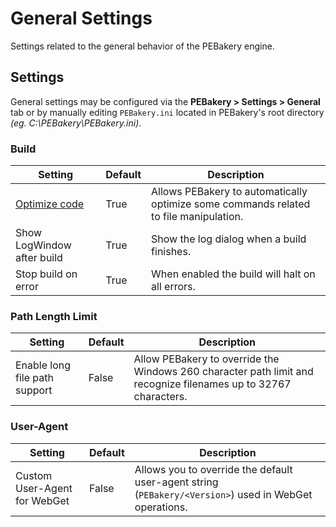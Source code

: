 # General Settings

Settings related to the general behavior of the PEBakery engine.

## Settings

General settings may be configured via the **PEBakery > Settings > General** tab or by manually editing `PEBakery.ini` located in PEBakery's root directory *(eg. C:\PEBakery\PEBakery.ini)*.

### Build

| Setting | Default | Description |
| --- | --- | --- |
| [Optimize code](/CodingGuide/CommandOp.md) | True | Allows PEBakery to automatically optimize some commands related to file manipulation. |
| Show LogWindow after build | True | Show the log dialog when a build finishes. |
| Stop build on error | True | When enabled the build will halt on all errors. |

### Path Length Limit

| Setting | Default | Description |
| --- | --- | --- |
| Enable long file path support | False | Allow PEBakery to override the Windows 260 character path limit and recognize filenames up to 32767 characters. |

### User-Agent

| Setting | Default | Description |
| --- | --- | --- |
| Custom User-Agent for WebGet | False | Allows you to override the default user-agent string (`PEBakery/<Version>`) used in WebGet operations. |